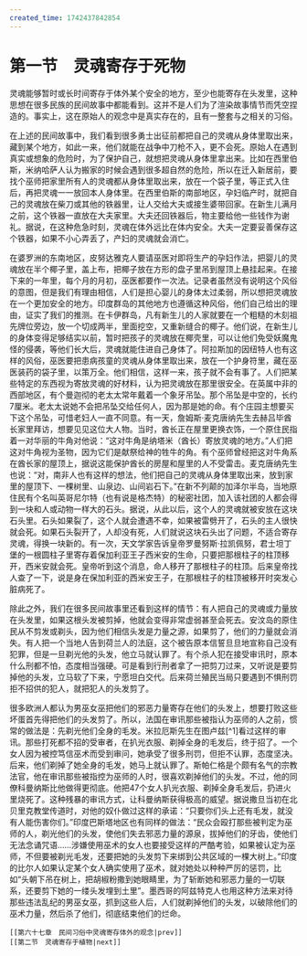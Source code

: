 ```yaml
---
created_time: 1742437842854
---
```

# 第一节　灵魂寄存于死物

灵魂能够暂时或长时间寄存于体外某个安全的地方，至少也能寄存在头发里，这种思想在很多民族的民间故事中都能看到。这并不是人们为了渲染故事情节而凭空捏造的。事实上，这在原始人的观念中是真实存在的，且有一整套与之相关的习俗。

在上述的民间故事中，我们看到很多勇士出征前都把自己的灵魂从身体里取出来，藏到某个地方，如此一来，他们就能在战争中刀枪不入，更不会死。原始人在遇到真实或想象的危险时，为了保护自己，就想把灵魂从身体里拿出来。比如在西里伯斯，米纳哈萨人认为搬家的时候会遇到很多超自然的危险，所以在迁入新居前，要找个巫师把家里所有人的灵魂都从身体里取出来，放在一个袋子里，等正式入住后，再把灵魂一一放回本人身体里。在西里伯斯的南部地区，孕妇临产时，就把自己的灵魂放在柴刀或其他的铁器里，让人交给大夫或接生婆带回家。在新生儿满月之前，这个铁器一直放在大夫家里。大夫还回铁器后，物主要给他一些钱作为谢礼。据说，在这种危急时刻，灵魂在体外远比在体内安全。大夫一定要妥善保存这个铁器，如果不小心弄丢了，产妇的灵魂就会消亡。

在婆罗洲的东南地区，皮努达雅克人要请巫医对即将生产的孕妇作法，把婴儿的灵魂放在半个椰子里，盖上布，把椰子放在方形的盘子里吊到屋顶上悬挂起来。在接下来的一年里，每个月的月初，巫医都要作一次法。记录者虽然没有说明这个风俗的意图，但是我们有理由相信，人们是担心婴儿的身体太过柔弱，所以想把灵魂放在一个更加安全的地方。印度群岛的其他地方也遵循这种风俗，他们自己给出的理由，证实了我们的推测。在卡伊群岛，凡有新生儿的人家就要在一个粗糙的木刻祖先牌位旁边，放一个切成两半，里面挖空，又重新缝合的椰子。他们说，在新生儿的身体变得足够结实以前，暂时把孩子的灵魂放在椰壳里，可以让他们免受妖魔鬼怪的侵袭，等他们长大后，灵魂就能住进自己身体了。阿拉斯加的因纽特人也有这样的风俗，巫医要把患病孩童的灵魂从身体里取出来，放在一个护身符里，藏在巫医装药的袋子里，以策万全。他们相信，这样一来，孩子就不会有事了。人们把某些特定的东西视为寄放灵魂的好材料，认为把灵魂放在那里很安全。在英属中非的西部地区，有个曼迦彻的老太太常年戴着一个象牙吊坠。那个吊坠是中空的，长约7厘米。老太太说她不会把吊坠交给任何人，因为那是她的命。有个庄园主想要买下这个吊坠，可惜老妇人一直不同意。有一天，詹姆斯·麦克唐纳先生去赫吕毕酋长家里拜访，想要见见这位大人物。当时，酋长正在屋里更换衣饰，一个原住民指着一对华丽的牛角对他说：“这对牛角是纳塔米（酋长）寄放灵魂的地方。”人们把这对牛角视为圣物，因为它们是献祭给神的牲牛的角。有个巫师曾经把这对牛角系在酋长家的屋顶上，据说这能保护酋长的房屋和屋里的人不受雷击。麦克唐纳先生也说：“对，南非人也有这样的想法，他们把自己的灵魂从身体里取出来，放到家里的屋顶下、一棵树里、山泉边、山间岩石下。”在新不列颠的加泽尔半岛，当地原住民有个名叫英哥尼尔特（也有说是格杰特）的秘密社团，加入该社团的人都会得到一块和人或动物一样大的石头。据说，从此以后，这个人的灵魂就被安放在这块石头里。石头如果裂了，这个人就会遭遇不幸，如果被雷劈开了，石头的主人很快就会死。如果石头裂开了，人却没有死，人们就说这块石头出了问题，不适合寄存灵魂，得换一块新的。有一次，天文学家告诉皇帝罗曼努斯·拉凯佩努，君士坦丁堡的一根圆柱子里寄存着保加利亚王子西米安的生命，只要把那根柱子的柱顶移开，西米安就会死。皇帝听到这个消息，命人移开了那根柱子的柱顶。后来皇帝找人查了一下，说是身在保加利亚的西米安王子，在那根柱子的柱顶被移开时突发心脏病死了。

除此之外，我们在很多民间故事里还看到这样的情节：有人把自己的灵魂或力量放在头发里，如果这根头发被剪掉，他就会变得非常虚弱甚至会死去。安汶岛的原住民从不剪发或剃头，因为他们相信头发是力量之源，如果剪了，他们的力量就会消失。有人把一个当地人告到荷兰人的法庭，这个被告原本信誓旦旦地宣称自己没有犯罪，但是一旦剃光他的头发，他立马就认罪了。有个杀人犯在接受审讯时，原本什么刑都不怕，态度相当强硬。可是看到行刑者拿了一把剪刀过来，又听说是要剪掉他的头发，立马软了下来，宁愿坦白交代。后来荷兰殖民当局只要遇到不惧刑罚拒不招供的犯人，就把犯人的头发剪了。

很多欧洲人都认为男巫女巫把他们的邪恶力量寄存在他们的头发上，想要打败这些坏蛋首先得把他们的头发剪了。所以，法国在审讯那些被指认为巫师的人之前，惯常的做法是：先剃光他们全身的毛发。米拉厄斯先生在图卢兹[^1]看过这样的审讯。那些打死都不招的受审者，在扒光衣服、剃掉全身的毛发后，终于招了。一个女人因为被控笃信巫术而受到审问，她承受了很多刑罚，但拒不认罪，态度坚决。后来，他们剃掉了她全身的毛发，她马上就认罪了。斯帕仁格是个颇有名气的宗教法官，他在审讯那些被指控为巫师的人时，很喜欢剃掉他们的头发。不过，他的同僚科曼纳斯比他做得更彻底。他把47个女人扒光衣服、剃掉全身毛发后，扔进火里烧死了。这种残暴的审讯方式，让科曼纳斯获得极高的威望。据说撒旦当初在北贝里克教堂传道时，对他的奴仆做过这样的承诺：“只要你们头上还有毛发，就没有人能伤害你们。”印度巴斯塔地区也有同样的做法：“民众会殴打那些被判定为巫师的人，剃光他们的头发，使他们失去邪恶力量的源泉，拔掉他们的牙齿，使他们无法念诵咒语……涉嫌使用巫术的女人也要接受这样的严酷考验，如果被认定为巫师，不但要被剃光毛发，还要把她的头发剪下来绑到公共区域的一棵大树上。”印度的比尔人如果认定某个女人确实使用了巫术，就对她处以种种严厉的惩罚，比如“头朝下吊在树上，把胡椒粉撒到她眼睛里，为了斩断她和邪恶力量的一切联系，还要剪下她的一缕头发埋到土里”。墨西哥的阿兹特克人也用这种方法来对待那些违法乱纪的男巫女巫，抓到这些人后，人们就剃掉他们的头发，以破除他们的巫术力量，然后杀了他们，彻底结束他们的烂命。

```booknav
[[第六十七章　民间习俗中灵魂寄存体外的观念|prev]]
[[第二节　灵魂寄存于植物|next]]
```